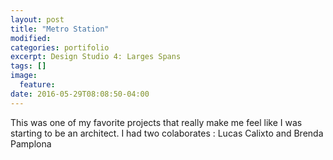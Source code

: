 ```yaml
---
layout: post
title: "Metro Station"
modified:
categories: portifolio
excerpt: Design Studio 4: Larges Spans
tags: []
image:
  feature:
date: 2016-05-29T08:08:50-04:00
---
```

This was one of my favorite projects that really make me feel like I was starting to be an architect. I had two colaborates : Lucas Calixto and Brenda Pamplona 
